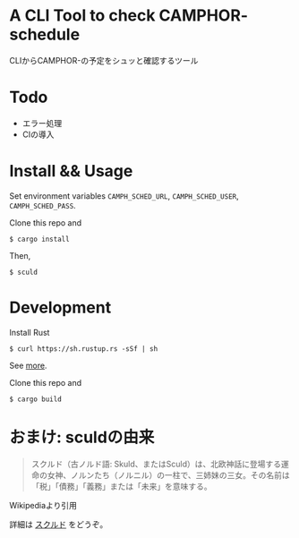 # A CLI Tool to check CAMPHOR- schedule
CLIからCAMPHOR-の予定をシュッと確認するツール

# Todo

- エラー処理
- CIの導入

# Install && Usage
Set environment variables `CAMPH_SCHED_URL`, `CAMPH_SCHED_USER`, `CAMPH_SCHED_PASS`.

Clone this repo and

```
$ cargo install
```

Then,

```
$ sculd
```

# Development
Install Rust

```
$ curl https://sh.rustup.rs -sSf | sh
```

See [more](https://www.rust-lang.org/en-US/install.html).

Clone this repo and

```
$ cargo build
```

# おまけ: sculdの由来
> スクルド（古ノルド語: Skuld、またはSculd）は、北欧神話に登場する運命の女神、ノルンたち（ノルニル）の一柱で、三姉妹の三女。その名前は「税」「債務」「義務」または「未来」を意味する。

Wikipediaより引用

詳細は [スクルド](https://ja.wikipedia.org/wiki/%E3%82%B9%E3%82%AF%E3%83%AB%E3%83%89) をどうぞ。
